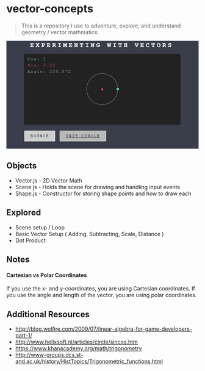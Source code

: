 # vector-concepts
> This is a repository I use to adventure, explore, and understand geometry / vector mathmatics.

![Example GIF](https://raw.githubusercontent.com/sean-codes/vector-concepts/master/example.gif)

## Objects
- Vector.js - 2D Vector Math
- Scene.js - Holds the scene for drawing and handling input events
- Shape.js - Constructor for storing shape points and how to draw each 

## Explored
- Scene setup / Loop
- Basic Vector Setup ( Adding, Subtracting, Scale, Distance )
- Dot Product

## Notes

#### Cartesian vs Polar Coordinates
If you use the x- and y-coordinates, you are using Cartesian coordinates. If you use the angle and length of the vector, you are using polar coordinates.

## Additional Resources
- http://blog.wolfire.com/2009/07/linear-algebra-for-game-developers-part-1/
- http://www.helixsoft.nl/articles/circle/sincos.htm
- https://www.khanacademy.org/math/trigonometry
- http://www-groups.dcs.st-and.ac.uk/history/HistTopics/Trigonometric_functions.html
